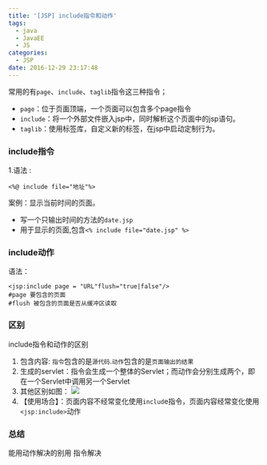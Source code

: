 ```yaml
---
title: '[JSP] include指令和动作'
tags:
  - java
  - JavaEE
  - JS
categories:
  - JSP
date: 2016-12-29 23:17:48
---
```


常用的有`page`、`include`、`taglib`指令这三种指令；
- `page`：位于页面顶端，一个页面可以包含多个page指令
- `include`：将一个外部文件嵌入jsp中，同时解析这个页面中的jsp语句。
- `taglib`：使用标签库，自定义新的标签，在jsp中启动定制行为。</pre>

### include指令

1.语法 :

	<%@ include file="地址"%>

案例：显示当前时间的页面。
- 写一个只输出时间的方法的`date.jsp`
- 用于显示的页面,包含`<% include file="date.jsp" %>`


### include动作

语法：

	<jsp:include page = "URL"flush="true|false"/>
	#page 要包含的页面
	#flush 被包含的页面是否从缓冲区读取



### 区别
include指令和动作的区别
1. 包含内容: `指令`包含的是`源代码`.`动作`包含的是`页面输出的结果`
2. 生成的servlet：指令会生成一个整体的Servlet；而动作会分别生成两个，即在一个Servlet中调用另一个Servlet
3. 其他区别如图：
![](http://oic1wftgk.bkt.clouddn.com/wp-content/uploads/includeaction.jpg)
4. 【使用场合】：页面内容不经常变化使用`includ`e指令，页面内容经常变化使用`<jsp:include>`动作



### 总结
能用动作解决的别用 指令解决
